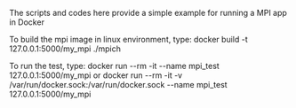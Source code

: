 The scripts and codes here provide a simple example for running a MPI app in Docker

To build the mpi image in linux environment, type:
docker build -t 127.0.0.1:5000/my_mpi ./mpich

To run the test, type:
docker run --rm -it --name mpi_test 127.0.0.1:5000/my_mpi
or
docker run --rm -it -v /var/run/docker.sock:/var/run/docker.sock --name mpi_test 127.0.0.1:5000/my_mpi
